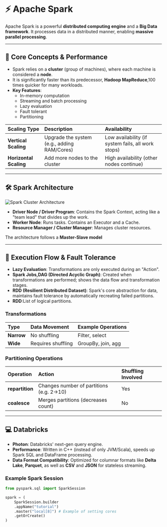 # ⚡️ Apache Spark

Apache Spark is a powerful **distributed computing engine** and a **Big Data framework**. It processes data in a distributed manner, enabling **massive parallel processing**.

---

## 🚀 Core Concepts & Performance

* Spark relies on a **cluster** (group of machines), where each machine is considered a **node**.
* It is significantly faster than its predecessor, **Hadoop MapReduce**,100 times quicker for many workloads.
* **Key Features**:
    * In-memory computation
    * Streaming and batch processing
    * Lazy evaluation
    * Fault tolerant
    * Partitioning

| Scaling Type            | Description                                | Availability                                      |
| :---------------------- | :----------------------------------------- | :------------------------------------------------ |
| **Vertical Scaling**    | Upgrade the system (e.g., adding RAM/Cores)| Low availability (if system fails, all work stops)|
| **Horizontal Scaling**  | Add more nodes to the cluster              | High availability (other nodes continue)          |

---

## 🛠️ Spark Architecture


![Spark Cluster Architecture](https://spark.apache.org/docs/latest/img/cluster-overview.png)

* **Driver Node / Driver Program**: Contains the Spark Context, acting like a "team lead" that divides up the work.
* **Worker Node**: Runs tasks. Contains an Executor and a Cache.
* **Resource Manager / Cluster Manager**: Manages cluster resources.

The architecture follows a **Master-Slave model**

---

## 🔄 Execution Flow & Fault Tolerance

* **Lazy Evaluation**: Transformations are only executed during an "Action".
* **Spark Jobs,DAG (Directed Acyclic Graph)**: Created when transformations are performed; shows the data flow and transformation stages.
* **RDD (Resilient Distributed Dataset)**: Spark's core abstraction for data, maintains fault tolerance by automatically recreating failed partitions.
* **RDD**:List of logical partitions.

### Transformations

| Type         | Data Movement      | Example Operations         |
| :----------- | :---------------- | :-------------------------|
| **Narrow**   | No shuffling      | Filter, select            |
| **Wide**     | Requires shuffling| GroupBy, join, agg        |

### Partitioning Operations

| Operation       | Action                                    | Shuffling Involved |
| :-------------- | :---------------------------------------- | :---------------- |
| **repartition** | Changes number of partitions (e.g. 2→10)  | Yes               |
| **coalesce**    | Merges partitions (decreases count)        | No                |

---

## 💻 Databricks

* **Photon**: Databricks' next-gen query engine.
* **Performance**: Written in C++ (instead of only JVM/Scala), speeds up Spark SQL and DataFrame processing.
* **Data Format Compatibility**: Optimized for columnar formats like **Delta Lake**, **Parquet**, as well as **CSV** and **JSON** for stateless streaming.


### Example Spark Session
```python
from pyspark.sql import SparkSession

spark = (
    SparkSession.builder
    .appName("tutorial") 
    .master("local[8]") # Example of setting cores
    .getOrCreate()
)
